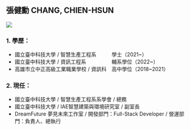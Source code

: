 ## **張健勳 CHANG, CHIEN-HSUN**

![](https://cdn.discordapp.com/attachments/845198439109492747/1027227154469109760/20220904_013728054_iOS.jpg)

### 1. 學歷： 
+ 國立臺中科技大學 / 智慧生產工程系　　　學士（2021~）  
+ 國立臺中科技大學 / 資訊工程系　　　　　輔系學位（2022~）
+ 高雄市立中正高級工業職業學校 / 資訊科　高中學位（2018~2021）
### 2. 現任：
+ 國立臺中科技大學 / 智慧生產工程系系學會     / 總務
+ 國立臺中科技大學 / IAE智慧建築與環境研究室  / 副室長
+ DreamFuture 夢見未來工作室 / 開發部門：Full-Stack Developer / 營運部門：負責人、總執行
